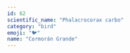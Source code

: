 ```yaml
---
id: 62
scientific_name: "Phalacrocorax carbo"
category: "bird"
emoji: "🐦"
name: "Cormorán Grande"
---
```

